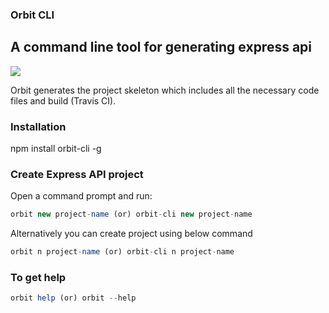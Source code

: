 ### Orbit CLI
## A command line tool for generating express api

<div>
    <img src="https://travis-ci.org/Mujib517/orbit-cli.svg?branch=master"/>
</div>

Orbit generates the project skeleton which includes all the necessary code files and build (Travis CI).

### Installation
npm install orbit-cli -g

### Create Express API project
Open a command prompt and run:

```javascript
orbit new project-name (or) orbit-cli new project-name
```
Alternatively you can create project using below command

```javascript
orbit n project-name (or) orbit-cli n project-name
```
### To get help

```javascript
orbit help (or) orbit --help
```

